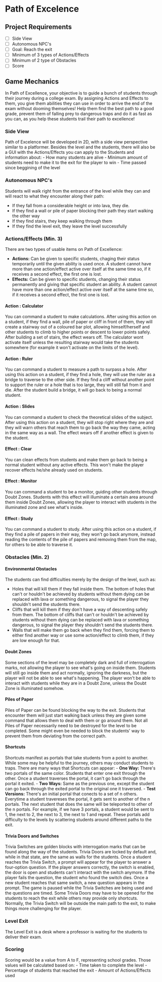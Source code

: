 # Path of Excelence
## Project Requirements
- [ ] Side View
- [ ] Autonomous NPC's
- [ ] Goal: Reach the exit
- [ ] Minimum of 3 types of Actions/Effects
- [ ] Minimum of 2 type of Obstacles
- [ ] Score
## Game Mechanics
In Path of Excellence, your objective is to guide a bunch of students through their journey during a college exam. By assigning Actions and Effects to them, you give them abilities they can use in order to arrive the end of the exam without dooming themselves! Help them find the best path to a good grade, prevent them of falling prey to dangerous traps and do it as fast as you can, as you help these students trail their path to excellence!
### Side View
Path of Excelence will be developed in 2D, with a side view perspective similar to a platformer. Besides the level and the students, there will also be a GUI with the Actions/Effects you can apply to the Students and information about:
	- How many students are alive
	- Minimum amount of students need to make it to the exit for the player to win
	- Time passed since beggining of the level
### Autonomous NPC's
Students will walk right from the entrance of the level while they can and will react to what they encounter along their path:
- If they fall from a considerable height or into lava, they die.
- If they find a wall or pile of paper blocking their path they start walking the other way
- If they find stairs, they keep walking through them
- If they find the level exit, they leave the level successfully
### Actions/Effects (Min. 3)
There are two types of usable items on Path of Excellence:
- **Actions:** Can be given to specific students, chaging their status temporarily until the given ability is used once. A student cannot have more than one action/effect active over itself at the same time so, if it receives a second effect, the first one is lost.
- **Effects:** Can be given to specific students, changing their status permanently and giving that specific student an ability. A student cannot have more than one action/effect active over itself at the same time so, if it receives a second effect, the first one is lost.
#### Action : Calculator
You can command a student to make calculations. After using this action on a student, if they find a wall, pile of paper or cliff in front of them, they will create a stairway out of a coloured bar plot, allowing himself/herself and other students to climb to higher points or descent to lower points safely. After building a set of stairs, the effect wears off. The calculator wont activate itself unless the resulting stairway would take the students somewhere (for example it won't activate on the limits of the level).
#### Action : Ruler
You can command a student to measure a path to surpass a hole. After using this action on a student, if they find a hole, they will use the ruler as a bridge to traverse to the other side. If they find a cliff without another point to support the ruler or a hole that is too large, they will still fall from it and die. After the student build a bridge, it will go back to being a normal student.
#### Action : Slides
You can command a student to check the theoretical slides of the subject. After using this action on a student, they will stop right where they are and they will warn others that reach them to go back the way they came, acting in the same way as a wall. The effect wears off if another effect is given to the student.
#### Effect : Clear
You can clean effects from students and make them go back to being a normal student without any active effects. This won't make the player recover effects he/she already used on students.
#### Effect : Monitor
You can command a student to be a monitor, guiding other students through Doubt Zones. Students with this effect will illuminate a certain area around them inside Doubt Zones, allowing the player to interact with students in the illuminated zone and see what's inside.
#### Effect : Study
You can command a student to study. After using this action on a student, if they find a pile of papers in their way, they won't go back anymore, instead reading the contents of the pile of papers and removing them from the map, for others to be able to traverse it.
### Obstacles (Min. 2)
#### Environmental Obstacles
The students can find difficulties merely by the design of the level, such as:
- Holes that will kill them if they fall inside them. The bottom of holes that can't or houldn't be achieved by students without them dying can be replaced with lava or something dangerous, to signal the player they shouldn't send the students there.
- Cliffs that will kill them if they don't have a way of descenting safely from them. The bottom of cliffs that can't or houldn't be achieved by students without them dying can be replaced with lava or something dangerous, to signal the player they shouldn't send the students there.
- Walls that will make them go back when they find them, forcing them to either find another way or use some action/effect to climb them, if they are low enough for that.
#### Doubt Zones
Some sections of the level may be completely dark and full of interrogation marks, not allowing the player to see what's going on inside them. Students will still go inside them and act normally, ignoring the darkness, but the player will not be able to see what's happening. The player won't be able to interact with students while they are in a Doubt Zone, unless the Doubt Zone is illuminated somehow.
#### Piles of Paper
Piles of Paper can be found blocking the way to the exit. Students that encounter them will just start walking back unless they are given some command that allows them to deal with them or go around them. Not all Piles of Paper necessarily need to be destroyed for the level to be completed. Some might even be needed to block the students' way to prevent them from deviating from the correct path.
#### Shortcuts
Shortcuts manifest as portals that take students from a point to another. While some may be helpful to the journey, others may conduct students to traps. There are many ways that Shortcuts can appear:
	- **One Way:** There's two portals of the same color. Students that enter one exit through the other. Once a student traverses the portal, it can't go back through the portal it exited.
	- **Two Ways:** Same as the previous one, except the student can go back through the exited portal to the original one it traversed.
	- **Test Versions:** There's an initial portal that conects to a set of n others. Everytime a student travereses the portal, it gets sent to another of the n portals. The next student that does the same will be teleported to other of the n portals. For example, if we have 3 portals, a student would be sent to 1, the next to 2, the next to 3, the next to 1 and repeat. These portals add difficulty to the levels by scattering students around different paths to the exit.
#### Trivia Doors and Switches
Trivia Switches are golden blocks with interrogation marks that can be found along the way of the students. Trivia Doors are locked by default and, while in that state, are the same as walls for the students. Once a student reaches the Trivia Switch, a prompt will appear for the player to answer a four-option question. If the player answers correctly, the switch is enabled, the door is open and students can't interact with the switch anymore. If the player fails the question, the student who found the switch dies. Once a new student reaches that same switch, a new question appears in the prompt. The game is paused while the Trivia Switches are being used and the questions are timed. Some Trivia Doors may have to be opened for the students to reach the exit while others may provide only shortcuts. Normally, the Trivia Switch will be outside the main path to the exit, to make things more challenging for the player. 
### Level Exit
The Level Exit is a desk where a professor is waiting for the students to deliver their exam.
### Scoring
Scoring would be a value from A to F, representing school grades. Those values will be calculated based on:
	- Time taken to complete the level
	- Percentage of students that reached the exit
	- Amount of Actions/Effects used

